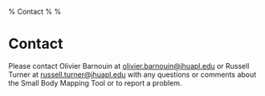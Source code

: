 % Contact
%
%

Contact
=======

Please contact Olivier Barnouin at
[olivier.barnouin@jhuapl.edu](mailto:olivier.barnouin@jhuapl.edu) or
Russell Turner at [russell.turner@jhuapl.edu](mailto:russell.turner@jhuapl.edu)
with any questions or comments about the Small Body Mapping Tool or to
report a problem.
